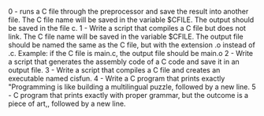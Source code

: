 0 - runs a C file through the preprocessor and save the result into another file. The C file name will be saved in the variable $CFILE. The output should be saved in the file c.
1 - Write a script that compiles a C file but does not link. The C file name will be saved in the variable $CFILE. The output file should be named the same as the C file, but with the extension .o instead of .c. Example: if the C file is main.c, the output file should be main.o
2 - Write a script that generates the assembly code of a C code and save it in an output file.
3 - Write a script that compiles a C file and creates an executable named cisfun.
4 - Write a C program that prints exactly "Programming is like building a multilingual puzzle, followed by a new line.
5 - C program that prints exactly with proper grammar, but the outcome is a piece of art,, followed by a new line.
